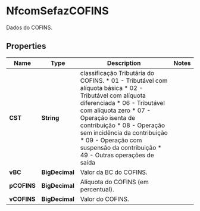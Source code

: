 

# NfcomSefazCOFINS

Dados do COFINS.

## Properties

| Name | Type | Description | Notes |
|------------ | ------------- | ------------- | -------------|
|**CST** | **String** | classificação Tributária do COFINS.  * 01 - Tributável com alíquota básica  * 02 - Tributável com alíquota diferenciada  * 06 - Tributável com alíquota zero  * 07 - Operação isenta de contribuição  * 08 - Operação sem incidência da contribuição  * 09 - Operação com suspensão da contribuição  * 49 - Outras operações de saída |  |
|**vBC** | **BigDecimal** | Valor da BC do COFINS. |  |
|**pCOFINS** | **BigDecimal** | Alíquota do COFINS (em percentual). |  |
|**vCOFINS** | **BigDecimal** | Valor do COFINS. |  |



